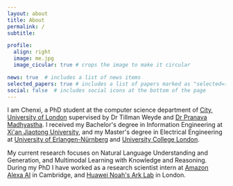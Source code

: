 ```yaml
---
layout: about
title: About
permalink: /
subtitle: 

profile:
  align: right
  image: me.jpg
  image_cicular: true # crops the image to make it circular

news: true  # includes a list of news items
selected_papers: true # includes a list of papers marked as "selected={true}"
social: false  # includes social icons at the bottom of the page
---
```


I am Chenxi, a PhD student at the computer science department of [City, University of London](https://www.city.ac.uk/) supervised by Dr Tillman Weyde and [Dr Pranava Madhyastha](https://pmadhyastha.github.io/).
I received my Bachelor's degree in Information Engineering at [Xi'an Jiaotong University](http://en.xjtu.edu.cn/), and my Master's 
degree in Electrical Engineering at [University of Erlangen-Nürnberg](https://www.fau.eu/) and [University College London](https://www.ucl.ac.uk/).

My current research focuses on Natural Language Understanding and Generation, and Multimodal Learning with Knowledge and Reasoning.
During my PhD I have worked as a research scientist intern at [Amazon Alexa AI](https://amazon.jobs/en-gb/landing_pages/Cambridge) in Cambridge, and [Huawei Noah's Ark Lab](https://noahlab.com.hk/) in London.
